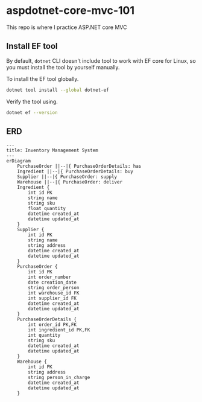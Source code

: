 # aspdotnet-core-mvc-101

This repo is where I practice ASP.NET core MVC

## Install EF tool

By default, `dotnet` CLI doesn't include tool to work with EF core for Linux, so you must install the tool by yourself manually.

To install the EF tool globally.

```bash
dotnet tool install --global dotnet-ef
```

Verify the tool using.

```bash
dotnet ef --version
```

## ERD

```mermaid
---
title: Inventory Management System
---
erDiagram
    PurchaseOrder ||--|{ PurchaseOrderDetails: has
    Ingredient ||--|{ PurchaseOrderDetails: buy
    Supplier ||--|{ PurchaseOrder: supply
    Warehouse ||--|{ PurchaseOrder: deliver
    Ingredient {
        int id PK
        string name
        string sku
        float quantity
        datetime created_at
        datetime updated_at
    }
    Supplier {
        int id PK
        string name
        string address
        datetime created_at
        datetime updated_at
    }
    PurchaseOrder {
        int id PK
        int order_number
        date creation_date
        string order_person
        int warehouse_id FK
        int supplier_id FK
        datetime created_at
        datetime updated_at
    }
    PurchaseOrderDetails {
        int order_id PK,FK
        int ingredient_id PK,FK
        int quantity
        string sku
        datetime created_at
        datetime updated_at
    }
    Warehouse {
        int id PK
        string address
        string person_in_charge
        datetime created_at
        datetime updated_at
    }
```
